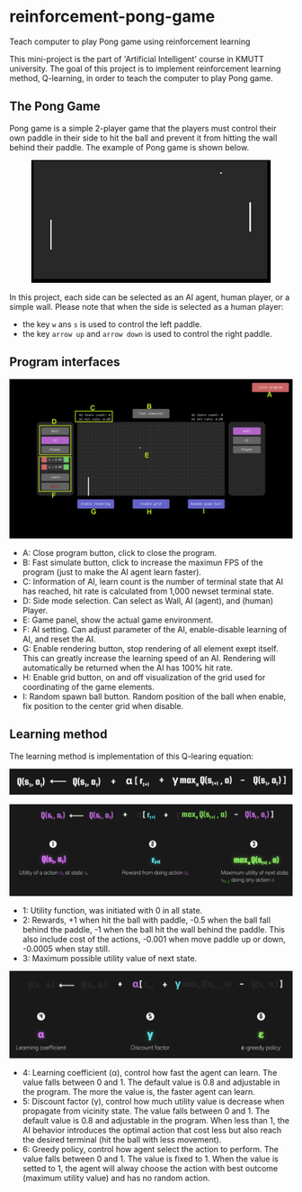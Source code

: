 # reinforcement-pong-game
Teach computer to play Pong game using reinforcement learning  

This mini-project is the part of 'Artificial Intelligent' course in KMUTT university. The goal of this project is to implement reinforcement learning method, Q-learning, in order to teach the computer to play Pong game.

## The Pong Game
Pong game is a simple 2-player game that the players must control their own paddle in their side to hit the ball and prevent it from hitting the wall behind their paddle. The example of Pong game is shown below.  
<!-- #![Pong-game example](example.gif) -->
<p align="center">
  <img src="document/example-pong-game.gif" alt="Example of Pong game"/>
</p>
In this project, each side can be selected as an AI agent, human player, or a simple wall. Please note that when the side is selected as a human player:

- the key `w` ans `s` is used to control the left paddle.
- the key `arrow up` and `arrow down` is used to control the right paddle.

## Program interfaces
<p align="center">
  <img src="document/program-interfaces.png" alt="Interfaces of program"/>
</p>

- A: Close program button, click to close the program.
- B: Fast simulate button, click to increase the maximun FPS of the program (just to make the AI agent learn faster).
- C: Information of AI, learn count is the number of terminal state that AI has reached, hit rate is calculated from 1,000 newset terminal state.
- D: Side mode selection. Can select as Wall, AI (agent), and (human) Player.
- E: Game panel, show the actual game environment.
- F: AI setting. Can adjust parameter of the AI, enable-disable learning of AI, and reset the AI.
- G: Enable rendering button, stop rendering of all element exept itself. This can greatly increase the learning speed of an AI. Rendering will automatically be returned when the AI has 100% hit rate.
- H: Enable grid button, on and off visualization of the grid used for coordinating of the game elements.
- I: Random spawn ball button. Random position of the ball when enable, fix position to the center grid when disable.

## Learning method
The learning method is implementation of this Q-learing equation:
<p align="center">
  <img src="document/q-learning.png" alt="Q-learning equation"/>
</p>

<p align="center">
  <img src="document/q-learning-params1.png" alt="Q-learning equation parameters 1"/>
</p>

- 1: Utility function, was initiated with 0 in all state.
- 2: Rewards, +1 when hit the ball with paddle, -0.5 when the ball fall behind the paddle, -1 when the ball hit the wall behind the paddle. This also include cost of the actions, -0.001 when move paddle up or down, -0.0005 when stay still.
- 3: Maximum possible utility value of next state.
<p align="center">
  <img src="document/q-learning-params2.png" alt="Q-learning equation parameters 2"/>
</p>

- 4: Learning coefficient (α), control how fast the agent can learn. The value falls between 0 and 1. The default value is 0.8 and adjustable in the program. The more the value is, the faster agent can learn.
- 5: Discount factor (γ), control how much utility value is decrease when propagate from vicinity state. The value falls between 0 and 1. The default value is 0.8 and adjustable in the program. When less than 1, the AI behavior introduces the optimal action that cost less but also reach the desired terminal (hit the ball with less movement).
- 6: Greedy policy, control how agent select the action to perform. The value falls between 0 and 1. The value is fixed to 1. When the value is setted to 1, the agent will alway choose the action with best outcome (maximum utility value) and has no random action.